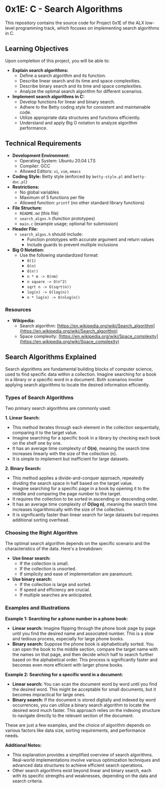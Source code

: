 # 0x1E: C - Search Algorithms

This repository contains the source code for Project 0x1E of the ALX low-level programming track, which focuses on implementing search algorithms in C.

## Learning Objectives

Upon completion of this project, you will be able to:

* **Explain search algorithms:**
    * Define a search algorithm and its function.
    * Describe linear search and its time and space complexities.
    * Describe binary search and its time and space complexities.
    * Analyze the optimal search algorithm for different scenarios.
* **Implement search algorithms in C:**
    * Develop functions for linear and binary search.
    * Adhere to the Betty coding style for consistent and maintainable code.
    * Utilize appropriate data structures and functions efficiently.
    * Understand and apply Big O notation to analyze algorithm performance.

## Technical Requirements

* **Development Environment:**
    * Operating System: Ubuntu 20.04 LTS
    * Compiler: GCC
    * Allowed Editors: `vi`, `vim`, `emacs`
* **Coding Style:** Betty style (enforced by `betty-style.pl` and `betty-doc.pl`)
* **Restrictions:**
    * No global variables
    * Maximum of 5 functions per file
    * Allowed function: `printf` (no other standard library functions)
* **File Structure:**
    * `README.md` (this file)
    * `search_algos.h` (function prototypes)
    * `main.c` (example usage; optional for submission)
* **Header File:**
    * `search_algos.h` should include:
        * Function prototypes with accurate argument and return values
        * Include guards to prevent multiple inclusions
* **Big O Notation:**
    * Use the following standardized format:
        * `O(1)`
        * `O(n)`
        * `O(n!)`
        * `n * m -> O(nm)`
        * `n square -> O(n^2)`
        * `sqrt n -> O(sqrt(n))`
        * `log(n) -> O(log(n))`
        * `n * log(n) -> O(nlog(n))`

### Resources

* **Wikipedia:**
    * Search algorithm: [https://en.wikipedia.org/wiki/Search_algorithm](https://en.wikipedia.org/wiki/Search_algorithm)
    * Space complexity: [https://en.wikipedia.org/wiki/Space_complexity](https://en.wikipedia.org/wiki/Space_complexity)

## Search Algorithms Explained

Search algorithms are fundamental building blocks of computer science, used to find specific data within a collection. Imagine searching for a book in a library or a specific word in a document. Both scenarios involve applying search algorithms to locate the desired information efficiently.

### Types of Search Algorithms

Two primary search algorithms are commonly used:

**1. Linear Search:**

* This method iterates through each element in the collection sequentially, comparing it to the target value.
* Imagine searching for a specific book in a library by checking each book on the shelf one by one.
* It has an average time complexity of **O(n)**, meaning the search time increases linearly with the size of the collection (n).
* It is simple to implement but inefficient for large datasets.

**2. Binary Search:**

* This method applies a divide-and-conquer approach, repeatedly dividing the search space in half based on the target value.
* Imagine searching for a specific page in a book by opening it to the middle and comparing the page number to the target.
* It requires the collection to be sorted in ascending or descending order.
* It has an average time complexity of **O(log n)**, meaning the search time increases logarithmically with the size of the collection.
* It is significantly faster than linear search for large datasets but requires additional sorting overhead.

### Choosing the Right Algorithm

The optimal search algorithm depends on the specific scenario and the characteristics of the data. Here's a breakdown:

* **Use linear search:**
    * If the collection is small.
    * If the collection is unsorted.
    * If simplicity and ease of implementation are paramount.
* **Use binary search:**
    * If the collection is large and sorted.
    * If speed and efficiency are crucial.
    * If multiple searches are anticipated.

### Examples and Illustrations

**Example 1: Searching for a phone number in a phone book:**

* **Linear search:** Imagine flipping through the phone book page by page until you find the desired name and associated number. This is a slow and tedious process, especially for large phone books.
* **Binary search:** Suppose the phone book is alphabetically sorted. You can open the book to the middle section, compare the target name with the names on that page, and then decide which half to search further based on the alphabetical order. This process is significantly faster and becomes even more efficient with larger phone books.

**Example 2: Searching for a specific word in a document:**

* **Linear search:** You can scan the document word by word until you find the desired word. This might be acceptable for small documents, but it becomes impractical for large ones.
* **Binary search:** If the document is stored digitally and indexed by word occurrences, you can utilize a binary search algorithm to locate the desired word much faster. This approach relies on the indexing structure to navigate directly to the relevant section of the document.

These are just a few examples, and the choice of algorithm depends on various factors like data size, sorting requirements, and performance needs.

**Additional Notes:**

* This explanation provides a simplified overview of search algorithms. Real-world implementations involve various optimization techniques and advanced data structures to achieve efficient search operations.
* Other search algorithms exist beyond linear and binary search, each with its specific strengths and weaknesses, depending on the data and search criteria.


